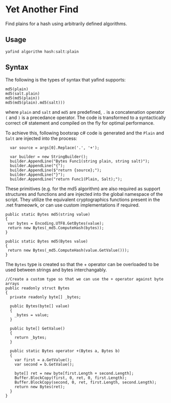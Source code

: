 # Yet Another Find

Find plains for a hash using arbitrarily defined algorithms.

## Usage

`yafind algorithm hash:salt:plain`

## Syntax 

The following is the types of syntax that yafind supports:

```
md5(plain)
md5(salt.plain)
md5(md5(plain))
md5(md5(plain).md5(salt)))
```

where `plain` and `salt` and `md5` are predefined, `.` is a concatenation operator `(` and `)` is a precedance operator. The code is transformed to a syntactically correct c# statement and compiled on the fly for optimal performance.

To achieve this, following bootsrap c# code is generated and the `Plain` and `Salt` are injected into the process:
```
  var source = args[0].Replace('.', '+');

  var builder = new StringBuilder();
  builder.AppendLine("Bytes Func1(string plain, string salt)");
  builder.AppendLine("{");
  builder.AppendLine($"return {source};");
  builder.AppendLine("}");
  builder.AppendLine("return Func1(Plain, Salt);");
 ```
 
These primitives (e.g. for the md5 algorithm) are also required as support structures and functions and are injected into the global namespace of the script. They utilize the equivalent cryptographics functions present in the .net frameowrk, or can use custom implementations if required.
 
 ```
public static Bytes md5(string value)
{
  var bytes = Encoding.UTF8.GetBytes(value);
  return new Bytes(_md5.ComputeHash(bytes));
}

public static Bytes md5(Bytes value)
{
  return new Bytes(_md5.ComputeHash(value.GetValue()));
}
```
  
The `Bytes` type is created so that the + operator can be overloaded to be used between strings and bytes interchangably.
```
//Create a custom type so that we can use the + operator against byte arrays
public readonly struct Bytes
{
  private readonly byte[] _bytes;

  public Bytes(byte[] value)
  {
    _bytes = value;
  }

  public byte[] GetValue()
  {
    return _bytes;
  }

  public static Bytes operator +(Bytes a, Bytes b)
  {
    var first = a.GetValue();
    var second = b.GetValue();

    byte[] ret = new byte[first.Length + second.Length];
    Buffer.BlockCopy(first, 0, ret, 0, first.Length);
    Buffer.BlockCopy(second, 0, ret, first.Length, second.Length);
    return new Bytes(ret);
  }
}
```
